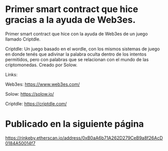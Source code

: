 # Primer smart contract que hice gracias a la ayuda de Web3es.

Primer smart contract que hice con la ayuda de Web3es de un juego llamado Criptdle.

Criptdle: Un juego basado en el wordle, con los mismos sistemas de juego en donde tenés que adivinar la palabra oculta dentro de los intentos permitidos, pero con palabras que se relacionan con el mundo de las criptomonedas. Creado por Solow.

Links: 

Web3es: https://www.web3es.com/
       
Solow: https://solow.io/
       
Criptdle: https://criptdle.com/

# Publicado en la siguiente página

https://rinkeby.etherscan.io/address/0xB0aA6b71A262D279CeB9a8f26AcD0184A50014f7
